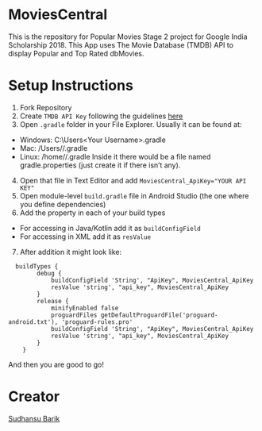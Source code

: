 # MoviesCentral
This is the repository for Popular Movies Stage 2 project for Google India Scholarship 2018.
This App uses The Movie Database (TMDB) API to display Popular and Top Rated dbMovies.

# Setup Instructions
1. Fork Repository
2. Create `TMDB API Key` following the guidelines [here](https://developers.themoviedb.org/3/getting-started/introduction)
3. Open `.gradle` folder in your File Explorer. Usually it can be found at:
* Windows: C:\Users\<Your Username>\.gradle
* Mac: /Users/<Your Username>/.gradle
* Linux: /home/<Your Username>/.gradle
Inside it there would be a file named gradle.properties (just create it if there isn’t any).
4. Open that file in Text Editor and add `MoviesCentral_ApiKey="YOUR API KEY"`
5. Open module-level `build.gradle` file in Android Studio (the one where you define dependencies)
6. Add the property in each of your build types
* For accessing in Java/Kotlin add it as `buildConfigField`
* For accessing in XML add it as `resValue`
7. After addition it might look like:
```
  buildTypes {
        debug {
            buildConfigField 'String', "ApiKey", MoviesCentral_ApiKey
            resValue 'string', "api_key", MoviesCentral_ApiKey
        }
        release {
            minifyEnabled false
            proguardFiles getDefaultProguardFile('proguard-android.txt'), 'proguard-rules.pro'
            buildConfigField 'String', "ApiKey", MoviesCentral_ApiKey
            resValue 'string', "api_key", MoviesCentral_ApiKey
        }
    }
  ```
And then you are good to go!
  
# Creator
[Sudhansu Barik](https://www.linkedin.com/in/sudhansu-barik-007/)
